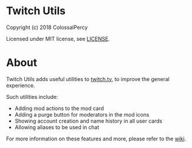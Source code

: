 # Twitch Utils

Copyright (c) 2018 ColossalPercy

Licensed under MIT license, see [LICENSE](https://github.com/ColossalPercy/twitch_utils/blob/master/LICENSE).

# About

Twitch Utils adds useful utilities to [twitch.tv](https://www.twitch.tv), to improve the general experience.

Such utilities include:
* Adding mod actions to the mod card
* Adding a purge button for moderators in the mod icons
* Showing account creation and name history in all user cards
* Allowing aliases to be used in chat

For more information on these features and more, please refer to the [wiki](#).
